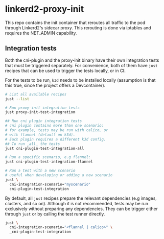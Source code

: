 # linkerd2-proxy-init

This repo contains the init container that reroutes all traffic to the pod
through Linkerd2's sidecar proxy. This rerouting is done via iptables and
requires the NET_ADMIN capability.

## Integration tests

Both the cni-plugin and the proxy-init binary have their own integration tests
that must be triggered separately. For convenience, both of them have `just`
recipes that can be used to trigger the tests locally, or in  CI.

For the tests to be run, `k3d` needs to be installed locally (assumption is
that this true, since the project offers a Devcontainer).

```bash
# List all available recipes
just --list

# Run proxy-init integration tests
just proxy-init-test-integration

## Run cni plugin integration tests
# cni plugin contains more than one scenario:
# for example, tests may be run with calico, or
# with flannel (default on k3d).
# Each plugin requires a different k3d config.
## To run _all_ the tests 
just cni-plugin-test-integration-all

# Run a specific scenario, e.g flannel:
just cni-plugin-test-integration-flannel

# Run a test with a new scenario
# useful when developing or adding a new scenario
just \
  cni-integration-scenario="myscenario"
  cni-plugin-test-integration
```

By default, all `just` recipes prepare the relevant dependencies (e.g images,
clusters, and so on). Although it is not recommended, tests may be run
exclusively without preparing any dependencies. They can be trigger either
through `just` or by calling the test runner directly.

```bash
just \
  cni-integration-scenario="<flannel | calico>" \
  _cni-plugin-test-integration
```
